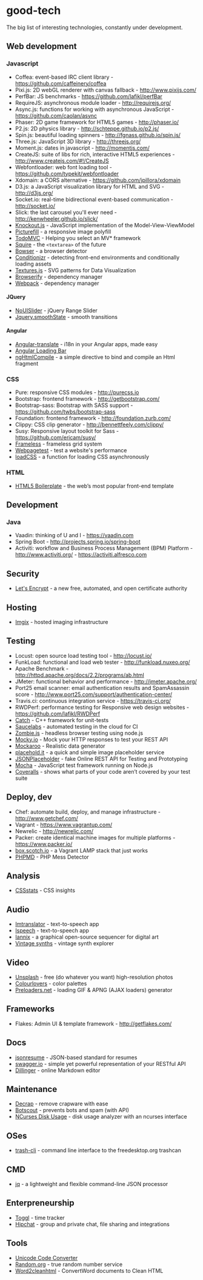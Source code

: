 good-tech
=========

The big list of interesting technologies, constantly under development.

## Web development

### Javascript

* Coffea: event-based IRC client library - https://github.com/caffeinery/coffea
* Pixi.js: 2D webGL renderer with canvas fallback - http://www.pixijs.com/
* PerfBar: JS benchmarks - https://github.com/lafikl/perfBar
* RequireJS: asynchronous module loader - http://requirejs.org/
* Async.js: functions for working with asynchronous JavaScript - https://github.com/caolan/async
* Phaser: 2D game framework for HTML5 games - http://phaser.io/
* P2.js: 2D physics library - http://schteppe.github.io/p2.js/
* Spin.js: beautiful loading spinners - http://fgnass.github.io/spin.js/
* Three.js: JavaScript 3D library - http://threejs.org/
* Moment.js: dates in javascript - http://momentjs.com/
* CreateJS: suite of libs for rich, interactive HTML5 experiences - http://www.createjs.com/#!/CreateJS
* Webfontloader: web font loading tool - https://github.com/typekit/webfontloader
* Xdomain: a CORS alternative - https://github.com/jpillora/xdomain
* D3.js: a JavaScript visualization library for HTML and SVG - http://d3js.org/
* Socket.io: real-time bidirectional event-based communication - http://socket.io/
* Slick: the last carousel you'll ever need - http://kenwheeler.github.io/slick/
* [Knockout.js](http://knockoutjs.com/) - JavaScript implementation of the Model-View-ViewModel 
* [Picturefill](http://scottjehl.github.io/picturefill/) - a responsive image polyfill
* [TodoMVC](http://todomvc.com/) - Helping you select an MV* framework
* [Squire](http://neilj.github.io/Squire/) - the `<textarea>` of the future
* [Bowser](https://github.com/ded/bowser) - a browser detector
* [Conditionizr](http://conditionizr.com/) - detecting front-end environments and conditionally loading assets
* [Textures.js](http://riccardoscalco.github.io/textures/) - SVG patterns for Data Visualization
* [Browserify](http://browserify.org/) - dependency manager
* [Webpack](http://webpack.github.io/) - dependency manager

#### JQuery

* [NoUISlider](http://refreshless.com/nouislider/) - jQuery Range Slider
* [Jquery.smoothState](https://github.com/weblinc/jquery.smoothState.js) - smooth transitions

#### Angular

* [Angular-translate](https://github.com/angular-translate/angular-translate) - i18n in your Angular apps, made easy 
* [Angular Loading Bar](http://chieffancypants.github.io/angular-loading-bar) 
* [ngHtmlCompile](https://github.com/francisbouvier/ng_html_compile) - a simple directive to bind and compile an Html fragment

### CSS

* Pure: responsive CSS modules - http://purecss.io
* Bootstrap: frontend framework - http://getbootstrap.com/
* Bootstrap-sass: Bootstrap with SASS support - https://github.com/twbs/bootstrap-sass
* Foundation: frontend framework - http://foundation.zurb.com/
* Clippy: CSS clip generator - http://bennettfeely.com/clippy/
* Susy: Responsive layout toolkit for Sass - https://github.com/ericam/susy/
* [Frameless](http://framelessgrid.com/) - frameless grid system
* [Webpagetest](http://www.webpagetest.org/) - test a website's performance
* [loadCSS](https://github.com/filamentgroup/loadCSS) - a function for loading CSS asynchronously

### HTML
* [HTML5 Boilerplate](https://html5boilerplate.com/) - the web’s most popular front-end template

## Development

### Java

* Vaadin: thinking of U and I - https://vaadin.com
* Spring Boot - http://projects.spring.io/spring-boot
* Activiti: workflow and Business Process Management (BPM) Platform - http://www.activiti.org/ - https://activiti.alfresco.com

## Security

* [Let's Encrypt](https://letsencrypt.org) - a new free, automated, and open certificate authority

## Hosting

* [Imgix](http://www.imgix.com/) - hosted imaging infrastructure

## Testing 

* Locust: open source load testing tool - http://locust.io/
* FunkLoad: functional and load web tester - http://funkload.nuxeo.org/
* Apache Benchmark - http://httpd.apache.org/docs/2.2/programs/ab.html
* JMeter: functional behavior and performance - http://jmeter.apache.org/
* Port25 email scanner: email authentication results and SpamAssassin score -  http://www.port25.com/support/authentication-center/
* Travis.ci: continuous integration service - https://travis-ci.org/
* RWDPerf: performance testing for Responsive web design websites - https://github.com/lafikl/RWDPerf
* [Catch](https://github.com/philsquared/Catch) - C++ framework for unit-tests
* [Saucelabs](https://saucelabs.com/) - automated testing in the cloud for CI
* [Zombie.js](https://github.com/assaf/zombie) - headless browser testing using node.js
* [Mocky.io](http://www.mocky.io/) - Mock your HTTP responses to test your REST API
* [Mockaroo](https://www.mockaroo.com/) - Realistic data generator
* [placehold.it](http://placehold.it/) - a quick and simple image placeholder service
* [JSONPlaceholder](http://jsonplaceholder.typicode.com/) - fake Online REST API for Testing and Prototyping
* [Mocha](https://mochajs.org) - JavaScript test framework running on Node.js
* [Coveralls](https://coveralls.io/) - shows what parts of  your code aren’t covered by your test suite

## Deploy, dev

* Chef: automate build, deploy, and manage  infrastructure - http://www.getchef.com/
* Vagrant - https://www.vagrantup.com/
* Newrelic - http://newrelic.com/
* Packer: create identical machine images for multiple platforms - https://www.packer.io/
* [box.scotch.io](https://box.scotch.io/) - a Vagrant LAMP stack that just works
* [PHPMD](http://phpmd.org/) - PHP Mess Detector

## Analysis

* [CSSstats](http://cssstats.com/) - CSS insights

## Audio

* [Imtranslator](http://imtranslator.net/translate-and-speak/) - text-to-speech app
* [Ispeech](http://www.ispeech.org/text.to.speech) - text-to-speech app
* [Iannix](http://www.iannix.org/) - a graphical open-source sequencer for digital art
* [Vintage synths](http://www.vintagesynth.com/) - vintage synth explorer

## Video

* [Unsplash](https://unsplash.com/) - free (do whatever you want) high-resolution photos
* [Colourlovers](http://www.colourlovers.com) - color palettes
* [Preloaders.net](http://preloaders.net/) - loading GIF & APNG (AJAX loaders) generator

## Frameworks

* Flakes: Admin UI & template framework - http://getflakes.com/

## Docs

* [jsonresume](https://jsonresume.org/) - JSON-based standard for resumes
* [swagger.io](http://swagger.io/) - simple yet powerful representation of your RESTful API
* [Dillinger](http://dillinger.io/) - online Markdown editor

## Maintenance

* [Decrap](http://www.decrap.org/) - remove crapware with ease
* [Botscout](http://botscout.com/) - prevents bots and spam (with API)
* [NCurses Disk Usage](http://dev.yorhel.nl/ncdu) - disk usage analyzer with an ncurses interface

## OSes

* [trash-cli](https://github.com/andreafrancia/trash-cli) - command line interface to the freedesktop.org trashcan

## CMD

* [jq](http://stedolan.github.io/jq/) - a lightweight and flexible command-line JSON processor

## Enterpreneurship

* [Toggl](https://www.toggl.com/) - time tracker
* [Hipchat](https://www.hipchat.com/) - group and private chat, file sharing and integrations

## Tools

* [Unicode Code Converter](http://rishida.net/tools/conversion/)
* [Random.org](https://www.random.org/) - true random number service
* [Word2cleanhtml](http://word2cleanhtml.com/) - ConvertWord documents to Clean HTML
